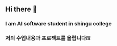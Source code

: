 ## Hi there 👋

### I am AI software student in shingu college

### 저의 수업내용과 프로젝트를 올립니다❕❕❕

<!--
**Kimdogeon18/Kimdogeon18** is a ✨ _special_ ✨ repository because its `README.md` (this file) appears on your GitHub profile.

Here are some ideas to get you started:

- 🔭 I’m currently working on ...
- 🌱 I’m currently learning ...
- 👯 I’m looking to collaborate on ...
- 🤔 I’m looking for help with ...
- 💬 Ask me about ...
- 📫 How to reach me: ...
- 😄 Pronouns: ...
- ⚡ Fun fact: ...
-->
